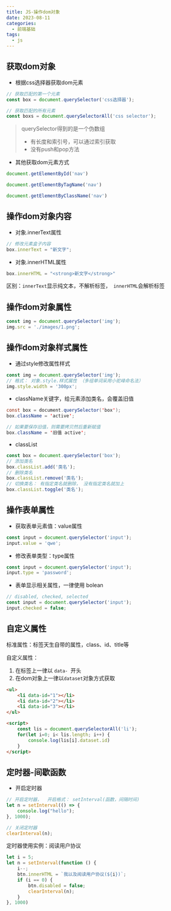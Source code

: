 ```yaml
---
title: JS-操作dom对象
date: 2023-08-11
categories:
  - 前端基础
tags:
  - js
---
```


## 获取dom对象

* 根据css选择器获取dom元素

```js
// 获取匹配的第一个元素
const box = document.querySelector('css选择器');

// 获取匹配的所有元素
const boxs = document.querySelectorAll('css selector');
```

> querySelector得到的是一个伪数组
>
> * 有长度和索引号，可以通过索引获取
> * 没有push和pop方法

* 其他获取dom元素方式

```js
document.getElementById('nav')

document.getElementByTagName('nav')

document.getElementByClassName('nav')
```



## 操作dom对象内容

* 对象.innerText属性

```js
// 修改元素盒子内容
box.innerText = "新文字";
```

* 对象.innerHTML属性

```js
box.innerHTML = "<strong>新文字</strong>"
```



区别：`innerText`显示纯文本，不解析标签，` innerHTML`会解析标签



## 操作dom对象属性

```js
const img = document.querySelector('img');
img.src = './images/1.png';
```



## 操作dom对象样式属性

* 通过style修改属性样式

```js
const img = document.querySelector('img');
// 格式： 对象.style.样式属性 （多组单词采用小驼峰命名法）
img.style.width = '300px';
```

* className关键字，给元素添加类名，会覆盖旧值

```java
const box = document.querySelector('box');
box.className = 'active';

// 如果要保存旧值，则需要拷贝然后重新赋值
box.className = '旧值 active';
```

* classList

```js
const box = document.querySelector('box');
// 添加类名
box.classList.add('类名');
// 删除类名
box.classList.remove('类名');
// 切换类名： 有指定类名就删除， 没有指定类名就加上
box.classList.toggle('类名');
```



## 操作表单属性

* 获取表单元素值：value属性

```js
const input = document.querySelector('input');
input.value = 'qwe';
```

* 修改表单类型：type属性

```js
const input = document.querySelector('input');
input.type = 'password';
```

* 表单显示相关属性，一律使用 bolean

```js
// disabled, checked, selected
const input = document.querySelector('input');
input.checked = false;
```



## 自定义属性

标准属性：标签天生自带的属性，class、id、title等

自定义属性：

1. 在标签上一律以 `data- `开头
2. 在dom对象上一律以`dataset`对象方式获取



```html
<ul>
    <li data-id="1"></li>
    <li data-id="2"></li>
    <li data-id="3"></li>
</ul>

<script>
	const lis = document.querySelectorAll('li');
	for(let i=0; i< lis.length; i++) {
        console.log(lis[i].dataset.id)
    }
</script>
```



## 定时器-间歇函数

* 开启定时器

```js
// 开启定时器，  开启格式： setInterval(函数，间隔时间)
let n = setInterval(() => {
    console.log("hello");
}, 1000);

// 关闭定时器
clearInterval(n);
```



定时器使用实例：阅读用户协议

```js
let i = 5;
let n = setInterval(function () {
    i--;
    btn.innerHTML = `我以及阅读用户协议(${i})`;
    if (i == 0) {
        btn.disabled = false;
        clearInterval(n);
    }
}, 1000)
```


